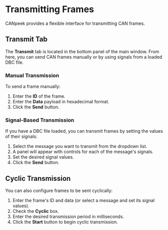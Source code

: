 # Transmitting Frames

CANpeek provides a flexible interface for transmitting CAN frames.

## Transmit Tab

The **Transmit** tab is located in the bottom panel of the main window. From here, you can send CAN frames manually or by using signals from a loaded DBC file.

### Manual Transmission

To send a frame manually:

1.  Enter the **ID** of the frame.
2.  Enter the **Data** payload in hexadecimal format.
3.  Click the **Send** button.

### Signal-Based Transmission

If you have a DBC file loaded, you can transmit frames by setting the values of their signals:

1.  Select the message you want to transmit from the dropdown list.
2.  A panel will appear with controls for each of the message's signals.
3.  Set the desired signal values.
4.  Click the **Send** button.

## Cyclic Transmission

You can also configure frames to be sent cyclically:

1.  Enter the frame's ID and data (or select a message and set its signal values).
2.  Check the **Cyclic** box.
3.  Enter the desired transmission period in milliseconds.
4.  Click the **Start** button to begin cyclic transmission.
